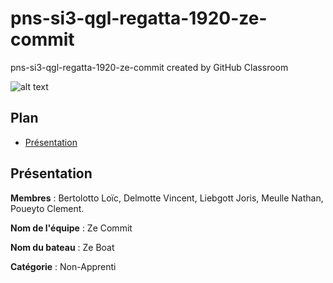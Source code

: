 # pns-si3-qgl-regatta-1920-ze-commit
pns-si3-qgl-regatta-1920-ze-commit created by GitHub Classroom

![alt text](https://github.com/pns-si3-qgl/pns-si3-qgl-regatta-1920-ze-commit/to/drapeau.png)

## Plan
- [Présentation](#Présentation)


## Présentation

**Membres** : Bertolotto Loïc, Delmotte Vincent, Liebgott Joris, Meulle Nathan, Poueyto Clement.

**Nom de l'équipe** : Ze Commit

**Nom du bateau** : Ze Boat

**Catégorie** : Non-Apprenti
